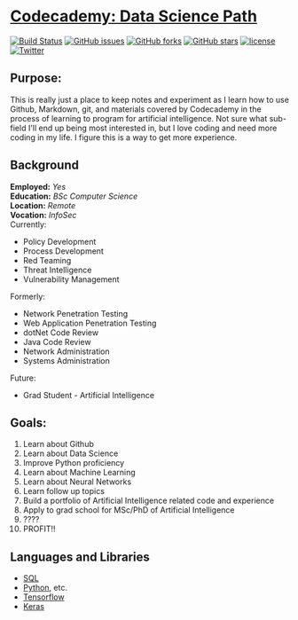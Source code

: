 # [Codecademy: Data Science Path](https://www.codecademy.com/learn/paths/data-science)

[![Build Status](https://travis-ci.org/wakefieldite/codecademy-dataScience.svg?branch=master)](https://travis-ci.org/wakefieldite/codecademy-dataScience)
[![GitHub issues](https://img.shields.io/github/issues/wakefieldite/codecademy-dataScience.svg)](https://github.com/wakefieldite/codecademy-dataScience/issues)
[![GitHub forks](https://img.shields.io/github/forks/wakefieldite/codecademy-dataScience.svg)](https://github.com/wakefieldite/codecademy-dataScience/network/members)
[![GitHub stars](https://img.shields.io/github/stars/wakefieldite/codecademy-dataScience.svg)](https://github.com/wakefieldite/codecademy-dataScience/stargazers)
[![license](https://img.shields.io/github/license/wakefieldite/codecademy-dataScience.svg)](https://github.com/wakefieldite/codecademy-dataScience/blob/master/LICENSE)
[![Twitter](https://img.shields.io/twitter/url/https/github.com/wakefieldite/codecademy-dataScience.svg?style=social
)](https://www.twitter.com/alexwakefieldai)  

## Purpose:
This is really just a place to keep notes and experiment as I learn how to use Github, Markdown, git, and materials covered by Codecademy in the process of learning to program for artificial intelligence. Not sure what sub-field I'll end up being most interested in, but I love coding and need more coding in my life. I figure this is a way to get more experience.

## Background
**Employed:** *Yes*  
**Education:** *BSc Computer Science*  
**Location:** *Remote*  
**Vocation:** *InfoSec*  
Currently:
  - Policy Development
  - Process Development
  - Red Teaming
  - Threat Intelligence
  - Vulnerability Management  

Formerly:
  - Network Penetration Testing
  - Web Application Penetration Testing
  - dotNet Code Review
  - Java Code Review
  - Network Administration
  - Systems Administration

Future:
  - Grad Student - Artificial Intelligence

## Goals:
  1. Learn about Github
  2. Learn about Data Science
  3. Improve Python proficiency
  4. Learn about Machine Learning
  5. Learn about Neural Networks
  6. Learn follow up topics
  7. Build a portfolio of Artificial Intelligence related code and experience
  8. Apply to grad school for MSc/PhD of Artificial Intelligence
  9. ????
  10. PROFIT!!

## Languages and Libraries
  - [SQL](https://en.wikipedia.org/wiki/SQL)
  - [Python](https://www.python.org/), etc.
  - [Tensorflow](https://github.com/tensorflow/tensorflow)
  - [Keras](https://github.com/keras-team/keras)
